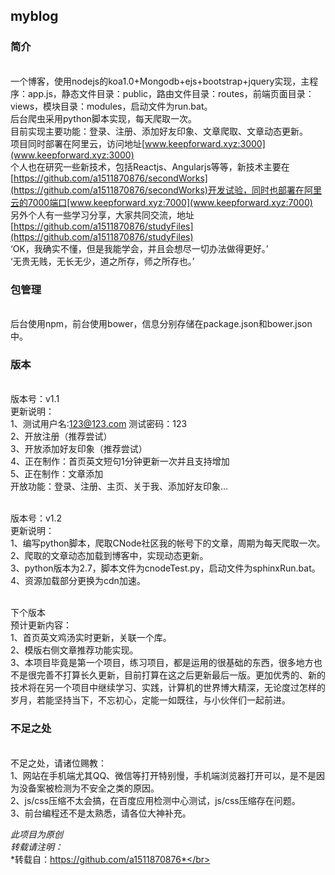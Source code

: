 ﻿## myblog
### 简介
</br> 一个博客，使用nodejs的koa1.0+Mongodb+ejs+bootstrap+jquery实现，主程序：app.js，静态文件目录：public，路由文件目录：routes，前端页面目录：views，模块目录：modules，启动文件为run.bat。
</br>后台爬虫采用python脚本实现，每天爬取一次。
</br>目前实现主要功能：登录、注册、添加好友印象、文章爬取、文章动态更新。
</br>项目同时部署在阿里云，访问地址[www.keepforward.xyz:3000](www.keepforward.xyz:3000)
</br>个人也在研究一些新技术，包括Reactjs、Angularjs等等，新技术主要在[https://github.com/a1511870876/secondWorks](https://github.com/a1511870876/secondWorks)开发试验，同时也部署在阿里云的7000端口[www.keepforward.xyz:7000](www.keepforward.xyz:7000)
</br>另外个人有一些学习分享，大家共同交流，地址[https://github.com/a1511870876/studyFiles](https://github.com/a1511870876/studyFiles) 
</br>‘OK，我确实不懂，但是我能学会，并且会想尽一切办法做得更好。’
</br>‘无贵无贱，无长无少，道之所存，师之所存也。’
### 包管理
</br>后台使用npm，前台使用bower，信息分别存储在package.json和bower.json中。
### 版本
   </br> 版本号：v1.1
   </br> 更新说明：
   </br> 1、测试用户名:123@123.com&nbsp;测试密码：123
   </br> 2、开放注册（推荐尝试）
   </br> 3、开放添加好友印象（推荐尝试）
   </br> 4、正在制作：首页英文短句1分钟更新一次并且支持增加
   </br> 5、正在制作：文章添加
   </br> 开放功能：登录、注册、主页、关于我、添加好友印象...
	

   </br> 版本号：v1.2
   </br> 更新说明：
   </br> 1、编写python脚本，爬取CNode社区我的帐号下的文章，周期为每天爬取一次。
   </br> 2、爬取的文章动态加载到博客中，实现动态更新。
   </br> 3、python版本为2.7，脚本文件为cnodeTest.py，启动文件为sphinxRun.bat。
   </br> 4、资源加载部分更换为cdn加速。

   </br> 下个版本
   </br> 预计更新内容：
   </br> 1、首页英文鸡汤实时更新，关联一个库。
   </br> 2、模版右侧文章推荐功能实现。
   </br> 3、本项目毕竟是第一个项目，练习项目，都是运用的很基础的东西，很多地方也不是很完善不打算长久更新，目前打算在这之后更新最后一版。更加优秀的、新的技术将在另一个项目中继续学习、实践，计算机的世界博大精深，无论度过怎样的岁月，若能坚持当下，不忘初心，定能一如既往，与小伙伴们一起前进。


### 不足之处
   </br> 不足之处，请诸位赐教：
   </br> 1、网站在手机端尤其QQ、微信等打开特别慢，手机端浏览器打开可以，是不是因为没备案被检测为不安全之类的原因。
   </br> 2、js/css压缩不太会搞，在百度应用检测中心测试，js/css压缩存在问题。
   </br> 3、前台编程还不是太熟悉，请各位大神补充。

*此项目为原创*</br>
*转载请注明：*</br>
*转载自：https://github.com/a1511870876*</br>
